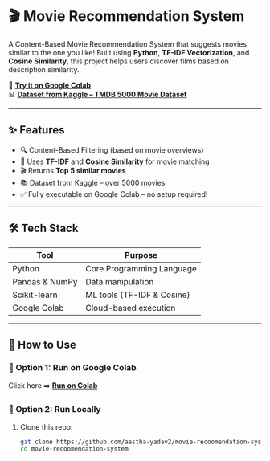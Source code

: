# 🎬 Movie Recommendation System

A Content-Based Movie Recommendation System that suggests movies similar to the one you like! Built using **Python**, **TF-IDF Vectorization**, and **Cosine Similarity**, this project helps users discover films based on description similarity.

🔗 **[Try it on Google Colab](https://colab.research.google.com/drive/1bPZ1dsI9QbYoKddY49SEHczheHYChjvA?usp=sharing)**  
📊 **[Dataset from Kaggle – TMDB 5000 Movie Dataset](https://www.kaggle.com/datasets/tmdb/tmdb-movie-metadata)**

---

## ✨ Features

- 🔍 Content-Based Filtering (based on movie overviews)
- 🧠 Uses **TF-IDF** and **Cosine Similarity** for movie matching
- 🎬 Returns **Top 5 similar movies**
- 📚 Dataset from Kaggle – over 5000 movies
- ✅ Fully executable on Google Colab – no setup required!

---

## 🛠️ Tech Stack

| Tool            | Purpose                      |
|-----------------|------------------------------|
| Python          | Core Programming Language    |
| Pandas & NumPy  | Data manipulation            |
| Scikit-learn    | ML tools (TF-IDF & Cosine)   |
| Google Colab    | Cloud-based execution        |

---

## 🚀 How to Use

### 📌 Option 1: Run on Google Colab
Click here ➡️ [**Run on Colab**](https://colab.research.google.com/drive/1bPZ1dsI9QbYoKddY49SEHczheHYChjvA?usp=sharing)

### 📌 Option 2: Run Locally
1. Clone this repo:
   ```bash
   git clone https://github.com/aastha-yadav2/movie-recoomendation-system
   cd movie-recoomendation-system
